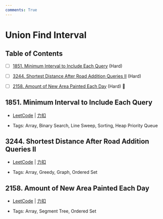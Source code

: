 ```yaml
---
comments: True
---
```


# Union Find Interval

## Table of Contents

- [ ] [1851. Minimum Interval to Include Each Query](#1851-minimum-interval-to-include-each-query) (Hard)
- [ ] [3244. Shortest Distance After Road Addition Queries II](#3244-shortest-distance-after-road-addition-queries-ii) (Hard)
- [ ] [2158. Amount of New Area Painted Each Day](#2158-amount-of-new-area-painted-each-day) (Hard) 👑


## 1851. Minimum Interval to Include Each Query

-    [LeetCode](https://leetcode.com/problems/minimum-interval-to-include-each-query/) | [力扣](https://leetcode.cn/problems/minimum-interval-to-include-each-query/)

-   Tags: Array, Binary Search, Line Sweep, Sorting, Heap Priority Queue



## 3244. Shortest Distance After Road Addition Queries II

-    [LeetCode](https://leetcode.com/problems/shortest-distance-after-road-addition-queries-ii/) | [力扣](https://leetcode.cn/problems/shortest-distance-after-road-addition-queries-ii/)

-   Tags: Array, Greedy, Graph, Ordered Set



## 2158. Amount of New Area Painted Each Day

-    [LeetCode](https://leetcode.com/problems/amount-of-new-area-painted-each-day/) | [力扣](https://leetcode.cn/problems/amount-of-new-area-painted-each-day/)

-   Tags: Array, Segment Tree, Ordered Set
